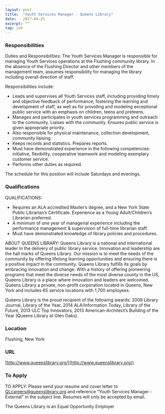 ```yaml
---
layout: post
title:  "Youth Services Manager - Queens Library"
date:   2017-04-25
excerpt: ""
tag: job
---
```




### Responsibilities   

Duties and Responsibilities:
The Youth Services Manager is responsible for managing Youth Services operations at the Flushing community library. In the absence of the Flushing Director and other members of the management team, assumes responsibility for managing the library including overall direction of staff.  

Responsibilities include:
- Leads and supervises all Youth Services staff, including providing timely and objective feedback of performance, fostering the learning and development of staff, as well as for providing and modeling exceptional public service with an emphasis on children, teens and preteens.
- Manages and participates in youth services programming and outreach to the community. Liaises with the community. Ensures public service is given appropriate priority. 
- Also responsible for physical maintenance, collection development, community liaising. 
- Keeps records and statistics. Prepares reports.  
- Must have demonstrated experience in the following competencies: initiative, flexibility, cooperative teamwork and modeling exemplary customer service.
- Performs other duties as required.

The schedule for this position will include Saturdays and evenings. 



### Qualifications   

QUALIFICATIONS:
- Requires an ALA accredited Master’s degree, and a New York State Public Librarian’s Certificate. Experience as a Young Adult/Children’s Librarian preferred.
- A minimum of one year of managerial experience including the performance management & supervision of full-time librarian staff. 
- Must have demonstrated knowledge of library policies and procedures.

ABOUT QUEENS LIBRARY:
Queens Library is a national and international leader in the delivery of public library service. Innovation and leadership are the hall marks of Queens Library. Our mission is to meet the needs of the community by offering lifelong learning opportunities and ensuring there is a positive impact in the community. Queens Library fulfills its goals by embracing innovation and change. With a history of offering pioneering programs that meet the diverse needs of the most diverse county in the US, Queens Library is a place where innovation and leaders are welcomed.   Queens Library a private, non-profit corporation located in Queens, New York and includes 65 service locations with 1,700 employees.  

Queens Library is the proud recipient of the following awards: 2009 Library Journal, Library of the Year, 2014 ALA/Information Today, Library of the Future, 2013 ULC Top Innovators, 2013 American-Architect’s Building of the Year (Queens Library at Glen Oaks).




### Location   

Flushing, New York


### URL   

[http://www.queenslibrary.org/](http://www.queenslibrary.org/)

### To Apply   

TO APPLY:
Please send your resume and cover letter to QLcareers@queenslibrary.org and reference “Youth Services Manager - External” in the subject line. Resumes will only be accepted by email.  

The Queens Library is an Equal Opportunity Employer





